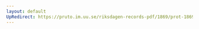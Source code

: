 ```yaml
---
layout: default
UpRedirect: https://pruto.im.uu.se/riksdagen-records-pdf/1869/prot-1869--ak--210/prot-1869--ak--210_005.pdf
---
```

